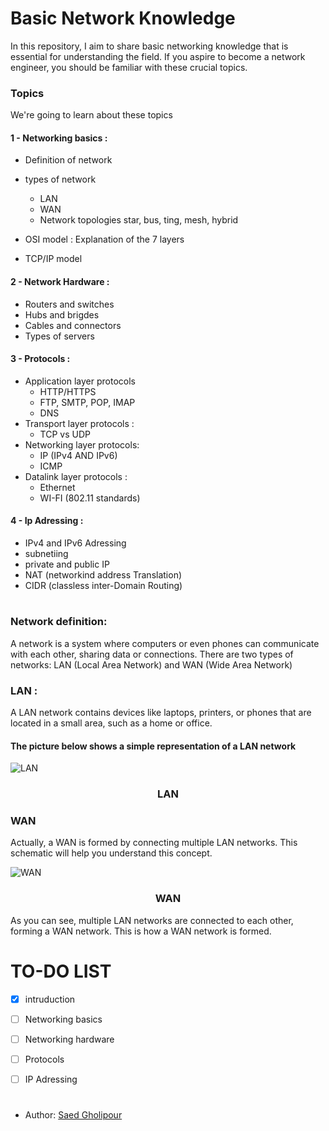 # Basic Network Knowledge
In this repository, I aim to share basic networking knowledge that is essential for understanding the field. If you aspire to become a network engineer, you should be familiar with these crucial topics.

### Topics

 We're going to learn about these topics
####  1 - Networking basics : 
   - Definition of network
   - types of network
       - LAN
       - WAN
     - Network topologies
       star, bus, ting, mesh, hybrid

  - OSI model : Explanation of the 7 layers
  - TCP/IP model

#### 2 - Network Hardware :
   - Routers and switches
   - Hubs and brigdes
   - Cables and connectors
   - Types of servers

#### 3 - Protocols :
   - Application layer protocols
       - HTTP/HTTPS
       - FTP, SMTP, POP, IMAP
       - DNS
   - Transport layer protocols :
       - TCP vs UDP
   - Networking layer protocols:
       - IP (IPv4 AND IPv6)
       - ICMP
   - Datalink layer protocols :
       - Ethernet
       - WI-FI (802.11 standards)
#### 4 - Ip Adressing :
  - IPv4 and IPv6 Adressing
  - subnetiing
  - private and public IP
  - NAT (networkind address Translation)
  - CIDR (classless inter-Domain Routing)

#
<h3>Network definition:</h3>
A network is a system where computers or even phones can communicate with each other, sharing data or connections.
There are two types of networks: LAN (Local Area Network) and WAN (Wide Area Network)

<h3>LAN :</h3>
A LAN network contains devices like laptops, printers, or phones that are located in a small area, such as a home or office.

#### The picture below shows a simple representation of a LAN network


![LAN](https://github.com/user-attachments/assets/e2afb0de-6fa0-45af-b24e-20f324b4ad48)

<div align="center">
 <h3>LAN</h3>
</div>  

<h3>WAN</h3>

Actually, a WAN is formed by connecting multiple LAN networks. This schematic will help you understand this concept.


![WAN](https://github.com/user-attachments/assets/155b4b1f-3a14-401a-a2ef-d8732322cbac)

<div align="center">
 <h3>WAN</h3> 
</div>

As you can see, multiple LAN networks are connected to each other, forming a WAN network. This is how a WAN network is formed.


# TO-DO LIST
- [x] intruduction
- [ ] Networking basics
- [ ] Networking hardware
- [ ] Protocols
- [ ] IP Adressing


#
- Author: [Saed Gholipour](https://github.com/saed-gpr)
